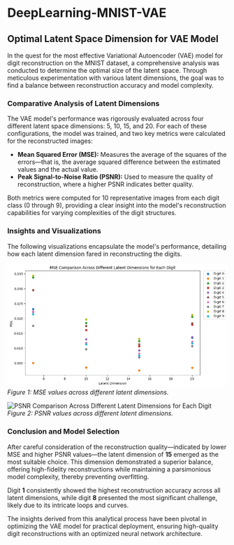 # DeepLearning-MNIST-VAE



## Optimal Latent Space Dimension for VAE Model

In the quest for the most effective Variational Autoencoder (VAE) model for digit reconstruction on the MNIST dataset, a comprehensive analysis was conducted to determine the optimal size of the latent space. Through meticulous experimentation with various latent dimensions, the goal was to find a balance between reconstruction accuracy and model complexity.

### Comparative Analysis of Latent Dimensions

The VAE model's performance was rigorously evaluated across four different latent space dimensions: 5, 10, 15, and 20. For each of these configurations, the model was trained, and two key metrics were calculated for the reconstructed images:

- **Mean Squared Error (MSE):** Measures the average of the squares of the errors—that is, the average squared difference between the estimated values and the actual value.
- **Peak Signal-to-Noise Ratio (PSNR):** Used to measure the quality of reconstruction, where a higher PSNR indicates better quality.

Both metrics were computed for 10 representative images from each digit class (0 through 9), providing a clear insight into the model's reconstruction capabilities for varying complexities of the digit structures.

### Insights and Visualizations

The following visualizations encapsulate the model's performance, detailing how each latent dimension fared in reconstructing the digits.

![MSE Comparison Across Different Latent Dimensions for Each Digit](images/MSE_Comparison.png)
*Figure 1: MSE values across different latent dimensions.*

![PSNR Comparison Across Different Latent Dimensions for Each Digit](path-to-your-psnr-plot.png)
*Figure 2: PSNR values across different latent dimensions.*

### Conclusion and Model Selection

After careful consideration of the reconstruction quality—indicated by lower MSE and higher PSNR values—the latent dimension of **15** emerged as the most suitable choice. This dimension demonstrated a superior balance, offering high-fidelity reconstructions while maintaining a parsimonious model complexity, thereby preventing overfitting.

Digit **1** consistently showed the highest reconstruction accuracy across all latent dimensions, while digit **8** presented the most significant challenge, likely due to its intricate loops and curves.

The insights derived from this analytical process have been pivotal in optimizing the VAE model for practical deployment, ensuring high-quality digit reconstructions with an optimized neural network architecture.
